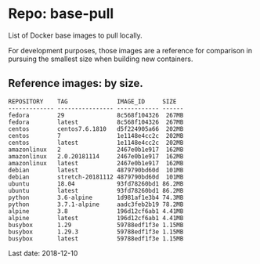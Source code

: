 # Repo: base-pull

List of Docker base images to pull locally.

For development purposes, those images are a reference for comparison in pursuing the smallest size when building new containers.


## Reference images: by size.

    REPOSITORY    TAG              IMAGE_ID     SIZE
    ------------- ---------------- ------------ ------
    fedora        29               8c568f104326  267MB
    fedora        latest           8c568f104326  267MB
    centos        centos7.6.1810   d5f224905a66  202MB
    centos        7                1e1148e4cc2c  202MB
    centos        latest           1e1148e4cc2c  202MB
    amazonlinux   2                2467e0b1e917  162MB
    amazonlinux   2.0.20181114     2467e0b1e917  162MB
    amazonlinux   latest           2467e0b1e917  162MB
    debian        latest           4879790bd60d  101MB
    debian        stretch-20181112 4879790bd60d  101MB
    ubuntu        18.04            93fd78260bd1 86.2MB
    ubuntu        latest           93fd78260bd1 86.2MB
    python        3.6-alpine       1d981af1e3b4 74.3MB
    python        3.7.1-alpine     aadc3feb2b19 78.2MB
    alpine        3.8              196d12cf6ab1 4.41MB
    alpine        latest           196d12cf6ab1 4.41MB
    busybox       1.29             59788edf1f3e 1.15MB
    busybox       1.29.3           59788edf1f3e 1.15MB
    busybox       latest           59788edf1f3e 1.15MB


Last date: 2018-12-10

